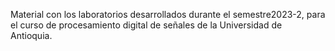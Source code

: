 Material con los laboratorios desarrollados durante el semestre2023-2, para el curso de procesamiento digital de señales de la Universidad de Antioquia.
